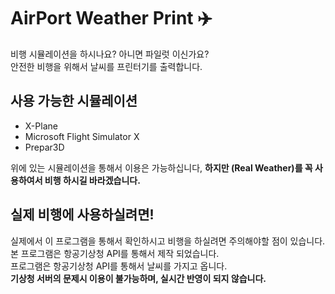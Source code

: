 # AirPort Weather Print ✈️

비행 시뮬레이션을 하시나요? 아니면 파일럿 이신가요?  
안전한 비행을 위해서 날씨를 프린터기를 출력합니다.  

## 사용 가능한 시뮬레이션
- X-Plane 
- Microsoft Flight Simulator X
- Prepar3D

위에 있는 시뮬레이션을 통해서 이용은 가능하십니다, **하지만 (Real Weather)를 꼭 사용하여서 비행 하시길 바라겠습니다.**  

## 실제 비행에 사용하실려면!
실제에서 이 프로그램을 통해서 확인하시고 비행을 하실려면 주의해야할 점이 있습니다.  
본 프로그램은 항공기상청 API를 통해서 제작 되었습니다.  
프로그램은 항공기상청 API를 통해서 날씨를 가지고 옵니다.  
**기상청 서버의 문제시 이용이 불가능하며, 실시간 반영이 되지 않습니다.**